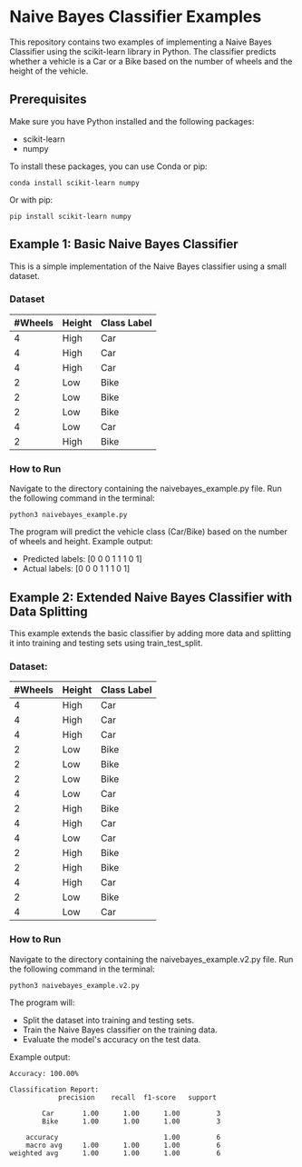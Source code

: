 # Naive Bayes Classifier Examples

This repository contains two examples of implementing a Naive Bayes Classifier using the scikit-learn library in Python. The classifier predicts whether a vehicle is a Car or a Bike based on the number of wheels and the height of the vehicle.

## Prerequisites

Make sure you have Python installed and the following packages:

* scikit-learn
* numpy

To install these packages, you can use Conda or pip:

```
conda install scikit-learn numpy

```
Or with pip:

```
pip install scikit-learn numpy

```

## Example 1: Basic Naive Bayes Classifier

This is a simple implementation of the Naive Bayes classifier using a small dataset.

### Dataset

| #Wheels | Height | Class Label |
|---------|--------|-------------|
| 4       | High   | Car         |
| 4       | High   | Car         |
| 4       | High   | Car         |
| 2       | Low    | Bike        |
| 2       | Low    | Bike        |
| 2       | Low    | Bike        |
| 4       | Low    | Car         |
| 2       | High   | Bike        |


### How to Run

Navigate to the directory containing the naivebayes_example.py file. Run the following command in the terminal:

```
python3 naivebayes_example.py

```

The program will predict the vehicle class (Car/Bike) based on the number of wheels and height. Example output:

* Predicted labels: [0 0 0 1 1 1 0 1]
* Actual labels: [0 0 0 1 1 1 0 1]

## Example 2: Extended Naive Bayes Classifier with Data Splitting

This example extends the basic classifier by adding more data and splitting it into training and testing sets using train_test_split.

### Dataset:

| #Wheels | Height | Class Label |
|---------|--------|-------------|
| 4       | High   | Car         |
| 4       | High   | Car         |
| 4       | High   | Car         |
| 2       | Low    | Bike        |
| 2       | Low    | Bike        |
| 2       | Low    | Bike        |
| 4       | Low    | Car         |
| 2       | High   | Bike        |
| 4       | High   | Car         |
| 4       | Low    | Car         |
| 2       | High   | Bike        |
| 2       | High   | Bike        |
| 4       | High   | Car         |
| 2       | Low    | Bike        |
| 4       | Low    | Car         |

### How to Run

Navigate to the directory containing the naivebayes_example.v2.py file. Run the following command in the terminal:

```
python3 naivebayes_example.v2.py

```
The program will:

* Split the dataset into training and testing sets.
* Train the Naive Bayes classifier on the training data.
* Evaluate the model's accuracy on the test data.

Example output:

    Accuracy: 100.00%

    Classification Report:
                precision    recall  f1-score   support

            Car       1.00      1.00      1.00         3
            Bike      1.00      1.00      1.00         3

        accuracy                          1.00         6
        macro avg     1.00      1.00      1.00         6
    weighted avg      1.00      1.00      1.00         6
